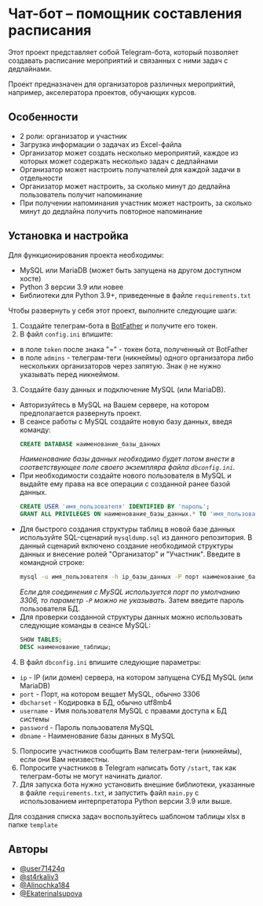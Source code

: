 
# Чат-бот – помощник составления расписания

Этот проект представляет собой Telegram-бота, который позволяет создавать расписание мероприятий и связанных с ними задач с дедлайнами.

Проект предназначен для организаторов различных мероприятий, например, акселератора проектов, обучающих курсов.

## Особенности

- 2 роли: организатор и участник
- Загрузка информации о задачах из Excel-файла
- Организатор может создать несколько мероприятий, каждое из которых может содержать несколько задач с дедлайнами
- Организатор может настроить получателей для каждой задачи в отдельности
- Организатор может настроить, за сколько минут до дедлайна пользователь получит напоминание
- При получении напоминания участник может настроить, за сколько минут до дедлайна получить повторное напоминание

## Установка и настройка

Для функционирования проекта необходимы:
- MySQL или MariaDB (может быть запущена на другом доступном хосте)
- Python 3 версии 3.9 или новее
- Библиотеки для Python 3.9+, приведенные в файле `requirements.txt`

Чтобы развернуть у себя этот проект, выполните следующие шаги:

1. Создайте телеграм-бота в [BotFather](https://t.me/BotFather) и получите его токен.
2. В файл `config.ini` впишите:
- в поле `token` после знака "=" - токен бота, полученный от BotFather
- в поле `admins` - телеграм-теги (никнеймы) одного организатора либо нескольких организаторов через запятую.
  Знак `@` не нужно указывать перед никнеймом.
3. Создайте базу данных и подключение MySQL (или MariaDB).
- Авторизуйтесь в MySQL на Вашем сервере, на котором предполагается развернуть проект.
- В сеансе работы с MySQL создайте новую базу данных, введя команду:
  ```sql
  CREATE DATABASE наименование_базы_данных
  ```
  _Наименование базы данных необходимо будет потом внести в соответствующее поле своего экземпляра файла `dbconfig.ini`._
- При необходимости создайте нового пользователя в MySQL и выдайте ему права на все операции с созданной ранее базой данных.
  ```sql
  CREATE USER 'имя_пользователя' IDENTIFIED BY 'пароль';
  GRANT ALL PRIVILEGES ON наименование_базы_данных.* TO 'имя_пользователя';
  ```
- Для быстрого создания структуры таблиц в новой базе данных используйте SQL-сценарий `mysqldump.sql` из данного репозитория.
  В данный сценарий включено создание необходимой структуры данных и внесение ролей "Организатор" и "Участник".
  Введите в командной строке:
  ```bash
  mysql -u имя_пользователя -h ip_базы_данных -P порт наименование_базы_данных -p < mysqldump.sql
  ```
  _Если для соединения с MySQL используется порт по умолчанию 3306, то параметр `-P` можно не указывать._
  Затем введите пароль пользователя БД.
- Для проверки созданной структуры данных можно использовать следующие команды в сеансе MySQL:
  ```sql
  SHOW TABLES;
  DESC наименование_таблицы;
  ```
4. В файл `dbconfig.ini` впишите следующие параметры:
- `ip` - IP (или домен) сервера, на котором запущена СУБД MySQL (или MariaDB)
- `port` - Порт, на котором вещает MySQL, обычно 3306
- `dbcharset` - Кодировка в БД, обычно utf8mb4
- `username` - Имя пользователя MySQL с правами доступа к БД системы
- `password` - Пароль пользователя MySQL
- `dbname` - Наименование базы данных в MySQL
5. Попросите участников сообщить Вам телеграм-теги (никнеймы), если они Вам неизвестны.
6. Попросите участников в Telegram написать боту `/start`, так как телеграм-боты не могут начинать диалог.
7. Для запуска бота нужно установить внешние библиотеки, указанные в файле `requirements.txt`, и запустить файл `main.py` с использованием интерпретатора Python версии 3.9 или выше.

Для создания списка задач воспользуйтесь шаблоном таблицы xlsx в папке `template`

## Авторы

- [@user71424q](https://github.com/user71424q)
- [@st4rkaliv3](https://github.com/st4rkaliv3)
- [@Alinochka184](https://github.com/Alinochka184)
- [@EkaterinaIsupova](https://github.com/EkaterinaIsupova)


